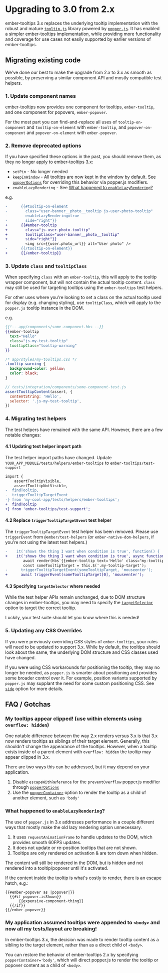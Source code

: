 # Upgrading to 3.0 from 2.x

ember-tooltips 3.x replaces the underlying tooltip implementation with the robust
and mature [`tooltip.js`](https://popper.js.org/tooltip-examples.html) library
powered by [`popper.js`](https://popper.js.org/). It has enabled a simpler
ember-tooltips implementation, while providing more functionality and coverage
for use cases not easily supported by earlier versions of ember-tooltips.

## Migrating existing code

We've done our best to make the upgrade from 2.x to 3.x as smooth as possible,
by preserving a similar component API and mostly compatible test helpers.

### 1. Update component names

ember-tooltips now provides one component for tooltips, `ember-tooltip`, and one
component for popovers, `ember-popover`.

For the most part you can find-and-replace all uses of `tooltip-on-component`
and `tooltip-on-element` with `ember-tooltip`, and `popover-on-component` and
`popover-on-element` with `ember-popover`.

### 2. Remove deprecated options

If you have specified these options in the past, you should remove them, as they
no longer apply to ember-tooltips 3.x:

* `setPin` - No longer needed
* `keepInWindow` - All tooltips are now kept in the window by default. See
  [`popperOptions`](README.md#popper-options) for overriding this behavior via
  popper.js modifiers.
* `enableLazyRendering` - See [What happened to `enableLazyRendering`?](#what-happened-to-enablelazyrendering)

e.g.

```patch
-      {{#tooltip-on-element
-        class="user-banner__photo__tooltip js-user-photo-tooltip"
-        enableLazyRendering=true
-        side="right"}}
+      {{#ember-tooltip
+        class="js-user-photo-tooltip"
+        tooltipClass="user-banner__photo__tooltip"
+        side="right"}}
         <img src={{user.photo_url}} alt="User photo" />
-      {{/tooltip-on-element}}
+      {{/ember-tooltip}}
```

### 3. Update `class` and `tooltipClass`

When specifying `class` with an `ember-tooltip`, this will apply to the tooltip
wrapper component, but will not contain the actual tooltip content. `class` may
still be used for targeting tooltips using the `ember-tooltips` test helpers.

For other uses where you're looking to set a class on the actual tooltip used
for display (e.g. changing styling), use `tooltipClass`, which will
apply to the `popper.js` tooltip instance in the DOM.

e.g.

```hbs
{{!-- app/components/some-component.hbs --}}
{{ember-tooltip
  text="Hello"
  class="js-my-test-tooltip"
  tooltipClass="tooltip-warning"
}}
```

```css
/* app/styles/my-tooltips.css */
.tooltip-warning {
  background-color: yellow;
  color: black;
}
```

```javascript
// tests/integration/components/some-component-test.js
assertTooltipContent(assert, {
  contentString: 'Hello',
  selector: '.js-my-test-tooltip',
})
```

### 4. Migrating test helpers

The test helpers have remained with the same API. However, there are a few notable
changes:

#### 4.1 Updating test helper import path

The test helper import paths have changed. Update `YOUR_APP_MODULE/tests/helpers/ember-tooltips` to `ember-tooltips/test-support`

```patch
import {
    assertTooltipVisible,
    assertTooltipNotVisible,
-  findTooltip,
-  triggerTooltipTargetEvent
-} from 'my-cool-app/tests/helpers/ember-tooltips';
+  findTooltip
+} from 'ember-tooltips/test-support';
```

#### 4.2 Replace `triggerTooltipTargetEvent` test helper

The `triggerTooltipTargetEvent` test helper has been removed.
Please use `triggerEvent` from `@ember/test-helpers` (or `ember-native-dom-helpers`,
if you're not using the latest test helpers.)

```patch
-    it('shows the thing I want when condition is true', function() {
+    it('shows the thing I want when condition is true', async function() {
        await render(hbs`{{ember-tooltip text='Hello' class="my-tooltip-target"}}`);
        const someTooltipTarget = this.$('.my-tooltip-target');
-      triggerTooltipTargetEvent(someTooltipTarget, 'mouseenter');
+      await triggerEvent(someTooltipTarget[0], 'mouseenter');
```

#### 4.3 Specifying `targetSelector` where needed

While the test helper APIs remain unchanged, due to DOM structure changes in
ember-tooltips, you may need to specify the [`targetSelector`](README.md#test-helper-option-targetselector)
option to target the correct tooltip.

Luckily, your test suite should let you know where this is needed!

### 5. Updating any CSS Overrides

If you were previously overriding CSS styles of `ember-tooltips`, your rules will
need to be updated to support 3.x. While by default, the tooltips should look about
the same, the underlying DOM structure and CSS classes used have changed.

If you were using CSS workarounds for positioning the tooltip, they may no longer
be needed, as `popper.js` is smarter about positioning and provides
some broader control over it. For example, position variants supported by
`popper.js` may supplant the need for some custom positioning CSS. See [`side`](README.md#test-helper-option-side)
option for more details.


## FAQ / Gotchas

### My tooltips appear clipped! (use within elements using `overflow: hidden`)

One notable difference between the way 2.x renders versus 3.x is that 3.x now
renders tooltips as siblings of their target element. Generally, this shouldn't
change the appearance of the tooltips. However, when a tooltip exists inside of
a parent element with `overflow: hidden` the tooltip may appear clipped in 3.x.

There are two ways this can be addressed, but it may depend on your application.

1. Disable `escapeWithReference` for the `preventOverflow` popper.js modifier through
  [`popperOptions`](https://github.com/sir-dunxalot/ember-tooltips#popper-options)
2. Use the [`popperContainer`](https://github.com/sir-dunxalot/ember-tooltips#popper-container)
   option to render the tooltip as a child of another element, such as `'body'`

### What happened to `enableLazyRendering`?

The use of `popper.js` in 3.x addresses performance in a couple different ways
that mostly make the old lazy rendering option unnecessary.

1. It uses `requestAnimationFrame` to handle updates to the DOM, which provides
   smooth 60FPS updates.
2. It does not update or re-position tooltips that are not shown.
3. Tooltips are only rendered on activation & are torn down when hidden.

The content will still be rendered in the DOM, but is hidden and not rendered
into a tooltip/popover until it's activated.

If the content inside the tooltip is what's costly to render, there is an escape
hatch, e.g.:

```
{{#ember-popover as |popover|}}
  {{#if popover.isShown}}
      {{expensive-component-thing}}
  {{/if}}
{{/ember-popover}}
```

### My application assumed tooltips were appended to `<body>` and now all my tests/layout are breaking!

In ember-tooltips 3.x, the decision was made to render tooltip content as a
sibling to the target element, rather than as a direct child of `<body>`.

You can restore the behavior of ember-tooltips 2.x by specifying
`popperContainer='body'`, which will direct popper.js to render the tooltip or
popover content as a child of `<body>`.

